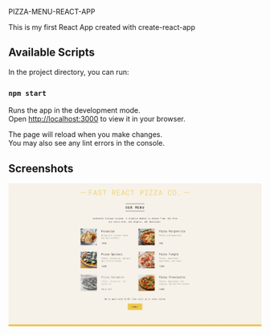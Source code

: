 PIZZA-MENU-REACT-APP

This is my first React App created with create-react-app

## Available Scripts

In the project directory, you can run:

### `npm start`

Runs the app in the development mode.\
Open [http://localhost:3000](http://localhost:3000) to view it in your browser.

The page will reload when you make changes.\
You may also see any lint errors in the console.

<h2> Screenshots </h2>
<img src="public/pizzas/screenshot.jpeg">
